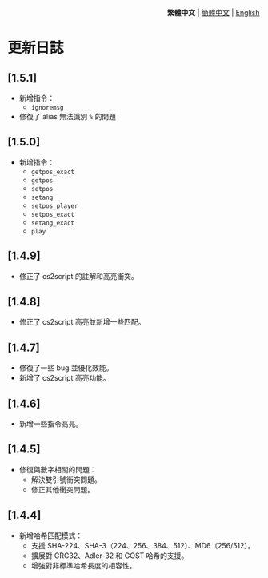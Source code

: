 <div align="right">

**繁體中文** | [簡體中文](./CHANGELOG.zh-CN.md) | [English](./CHANGELOG.en.md)

</div>

# 更新日誌

## [1.5.1]  
- 新增指令：  
  - `ignoremsg`  
- 修復了 alias 無法識別 `%` 的問題

## [1.5.0]  
- 新增指令：  
  - `getpos_exact`  
  - `getpos`  
  - `setpos`  
  - `setang`  
  - `setpos_player`  
  - `setpos_exact`  
  - `setang_exact`  
  - `play`

## [1.4.9]
- 修正了 cs2script 的註解和高亮衝突。

## [1.4.8]
- 修正了 cs2script 高亮並新增一些匹配。

## [1.4.7]
- 修復了一些 bug 並優化效能。
- 新增了 cs2script 高亮功能。

## [1.4.6]
- 新增一些指令高亮。

## [1.4.5]
- 修復與數字相關的問題：
  - 解決雙引號衝突問題。
  - 修正其他衝突問題。

## [1.4.4]
- 新增哈希匹配模式：
  - 支援 SHA-224、SHA-3（224、256、384、512）、MD6（256/512）。
  - 擴展對 CRC32、Adler-32 和 GOST 哈希的支援。
  - 增強對非標準哈希長度的相容性。
